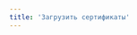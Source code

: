 ```yaml
---
title: 'Загрузить сертификаты'
---
```


<script setup lang="ts">
  import TheCertificationDown from "@/views/certification/certification-down/TheCertificationDown.vue"
</script>

<TheCertificationDown />
